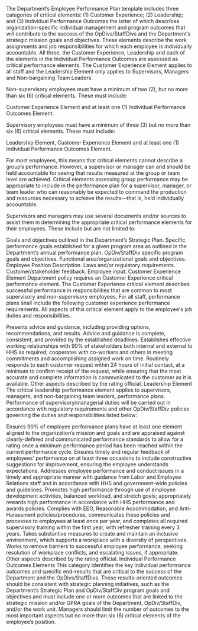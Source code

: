 
The Department’s Employee Performance Plan template includes three categories of critical elements: (1) Customer Experience; (2) Leadership; and (3) Individual Performance Outcomes the latter of which describes organization-specific individual management and program outcomes that will contribute to the success of the OpDivs/StaffDivs and the Department’s strategic mission goals and objectives. These elements describe the work assignments and job responsibilities for which each employee is individually accountable. All three, the Customer Experience, Leadership and each of the elements in the Individual Performance Outcomes are assessed as critical performance elements. The Customer Experience Element applies to all staff and the Leadership Element only applies to Supervisors, Managers and Non-bargaining Team Leaders.

Non-supervisory employees must have a minimum of two (2), but no more than six (6) critical elements. These must include:

Customer Experience Element and at least one (1) Individual Performance Outcomes Element.

Supervisory employees must have a minimum of three (3) but no more than six (6) critical elements. These must include:

Leadership Element, Customer Experience Element and at least one (1) Individual Performance Outcomes Element.

For most employees, this means that critical elements cannot describe a group’s performance. However, a supervisor or manager can and should be held accountable for seeing that results measured at the group or team level are achieved. Critical elements assessing group performance may be appropriate to include in the performance plan for a supervisor, manager, or team leader who can reasonably be expected to command the production and resources necessary to achieve the results—that is, held individually accountable.

Supervisors and managers may use several documents and/or sources to assist them in determining the appropriate critical performance elements for their employees. These include but are not limited to:

Goals and objectives outlined in the Department’s Strategic Plan.
Specific performance goals established for a given program area as outlined in the Department’s annual performance plan.
OpDiv/StaffDiv specific program goals and objectives.
Functional area/organizational goals and objectives.
Employee Position Description.
Laws and/or regulatory requirements.
Customer/stakeholder feedback.
Employee input.
Customer Experience Element
Department policy requires an Customer Experience critical performance element. The Customer Experience critical element describes successful performance in responsibilities that are common to most supervisory and non-supervisory employees. For all staff, performance plans shall include the following customer experience performance requirements. All aspects of this critical element apply to the employee's job duties and responsibilities.

Presents advice and guidance, including providing options, recommendations, and results. Advice and guidance is complete, consistent, and provided by the established deadlines.
Establishes effective working relationships with 90% of stakeholders both internal and external to HHS as required; cooperates with co-workers and others in meeting commitments and accomplishing assigned work on time.
Routinely responds to each customer request within 24 hours of initial contact, at a minimum to confirm receipt of the request, while ensuring that the most accurate and complete information is communicated to the customer as it is available.
Other aspects described by the rating official.
Leadership Element
The critical leadership performance element applies to supervisors, managers, and non-bargaining team leaders, performance plans. Performance of supervisory/managerial duties will be carried out in accordance with regulatory requirements and other OpDiv/StaffDiv policies governing the duties and responsibilities listed below:

Ensures 90% of employee performance plans have at least one element aligned to the organization’s mission and goals and are appraised against clearly-defined and communicated performance standards to allow for a rating once a minimum performance period has been reached within the current performance cycle.
Ensures timely and regular feedback of employees’ performance on at least three occasions to include constructive suggestions for improvement, ensuring the employee understands expectations.
Addresses employee performance and conduct issues in a timely and appropriate manner with guidance from Labor and Employee Relations staff and in accordance with HHS and government-wide policies and guidelines.
Promotes high performance through use of employee development activities, balanced workload, and stretch goals; appropriately rewards high performance in accordance with HHS performance and awards policies.
Complies with EEO, Reasonable Accommodation, and Anti-Harassment policies/procedures, communicates these policies and processes to employees at least once per year, and completes all required supervisory training within the first year, with refresher training every 3 years.
Takes substantive measures to create and maintain an inclusive environment, which supports a workplace with a diversity of perspectives.
Works to remove barriers to successful employee performance, seeking resolution of workplace conflicts, and escalating issues, if appropriate.
Other aspects described by the rating official.
Individual Performance Outcomes Elements
This category identifies the key individual performance outcomes and specific end-results that are critical to the success of the Department and the OpDivs/StaffDivs. These results-oriented outcomes should be consistent with strategic planning initiatives, such as the Department’s Strategic Plan and OpDiv/StaffDiv program goals and objectives and must include one or more outcomes that are linked to the strategic mission and/or GPRA goals of the Department, OpDiv/StaffDiv, and/or the work unit. Managers should limit the number of outcomes to the most important aspects but no more than six (6) critical elements of the employee’s position.


